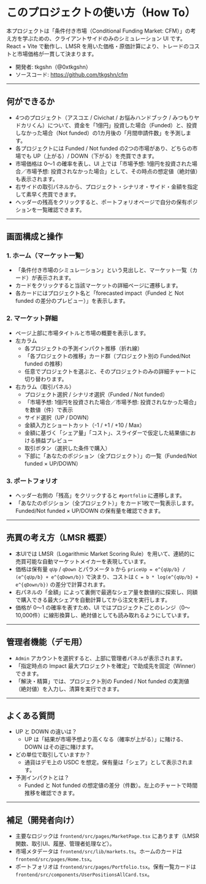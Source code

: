 # このプロジェクトの使い方（How To）

本プロジェクトは「条件付き市場（Conditional Funding Market: CFM）」の考え方を学ぶための、クライアントサイドのみのシミュレーション UI です。React + Vite で動作し、LMSR を用いた価格・原価計算により、トレードのコストと市場価格が一貫して決まります。

- 開発者: tkgshn（@0xtkgshn）
- ソースコード: https://github.com/tkgshn/cfm

---

## 何ができるか

- 4つのプロジェクト（アスコエ / Civichat / お悩みハンドブック / みつもりヤドカリくん）について、資金を「1億円」投資した場合（Funded）と、投資しなかった場合（Not funded）の1カ月後の「月間申請件数」を予測します。
- 各プロジェクトには Funded / Not funded の2つの市場があり、どちらの市場でも UP（上がる）/ DOWN（下がる）を売買できます。
- 市場価格は 0〜1 の確率を表し、UI 上では「市場予想: 1億円を投資された場合／市場予想: 投資されなかった場合」として、その時点の想定値（絶対値）も表示されます。
- 右サイドの取引パネルから、プロジェクト・シナリオ・サイド・金額を指定して素早く売買できます。
- ヘッダーの残高をクリックすると、ポートフォリオページで自分の保有ポジションを一覧確認できます。

---

## 画面構成と操作

### 1. ホーム（マーケット一覧）

- 「条件付き市場のシミュレーション」という見出しと、マーケット一覧（カード）が表示されます。
- カードをクリックすると当該マーケットの詳細ページに遷移します。
- 各カードにはプロジェクト名と「forecasted impact（Funded と Not funded の差分のプレビュー）」を表示します。

### 2. マーケット詳細

- ページ上部に市場タイトルと市場の概要を表示します。
- 左カラム
  - 各プロジェクトの予測インパクト推移（折れ線）
  - 「各プロジェクトの推移」カード群（プロジェクト別の Funded/Not funded の推移）
  - 任意でプロジェクトを選ぶと、そのプロジェクトのみの詳細チャートに切り替わります。
- 右カラム（取引パネル）
  - プロジェクト選択 / シナリオ選択（Funded / Not funded）
  - 「市場予想: 1億円を投資された場合／市場予想: 投資されなかった場合」を数値（件）で表示
  - サイド選択（UP / DOWN）
  - 金額入力とショートカット（-1 / +1 / +10 / Max）
  - 金額に基づく「シェア量」「コスト」、スライダーで仮定した結果値における損益プレビュー
  - 取引ボタン（選択した条件で購入）
  - 下部に「あなたのポジション（全プロジェクト）」の一覧（Funded/Not funded × UP/DOWN）

### 3. ポートフォリオ

- ヘッダー右側の「残高」をクリックすると `#portfolio` に遷移します。
- 「あなたのポジション（全プロジェクト）」をカード1枚で一覧表示します。Funded/Not funded × UP/DOWN の保有量を確認できます。

---

## 売買の考え方（LMSR 概要）

- 本UIでは LMSR（Logarithmic Market Scoring Rule）を用いて、連続的に売買可能な自動マーケットメイカーを表現しています。
- 価格は保有量 `qUp` / `qDown` とパラメータ `b` から `priceUp = e^{qUp/b} / (e^{qUp/b} + e^{qDown/b})` で決まり、コストは `C = b * log(e^{qUp/b} + e^{qDown/b})` の差分で計算されます。
- 右パネルの「金額」によって裏側で最適なシェア量を数値的に探索し、同額で購入できる最大シェアを自動計算してから注文を実行します。
- 価格が 0〜1 の確率を表すため、UI ではプロジェクトごとのレンジ（0〜10,000件）に線形換算し、絶対値としても読み取れるようにしています。

---

## 管理者機能（デモ用）

- `Admin` アカウントを選択すると、上部に管理者パネルが表示されます。
- 「指定時点の Impact 最大プロジェクトを確定」で助成先を固定（Winner）できます。
- 「解決・精算」では、プロジェクト別の Funded / Not funded の実測値（絶対値）を入力し、清算を実行できます。

---

## よくある質問

- UP と DOWN の違いは？
  - UP は「結果が市場予想より高くなる（確率が上がる）」に賭ける、DOWN はその逆に賭けます。
- どの単位で取引していますか？
  - 通貨はデモ上の USDC を想定。保有量は「シェア」として表示されます。
- 予測インパクトとは？
  - Funded と Not funded の想定値の差分（件数）。左上のチャートで時間推移を確認できます。

---

## 補足（開発者向け）

- 主要なロジックは `frontend/src/pages/MarketPage.tsx` にあります（LMSR 関数、取引UI、履歴、管理者処理など）。
- 市場メタデータは `frontend/src/lib/markets.ts`。ホームのカードは `frontend/src/pages/Home.tsx`。
- ポートフォリオは `frontend/src/pages/Portfolio.tsx`。保有一覧カードは `frontend/src/components/UserPositionsAllCard.tsx`。

